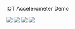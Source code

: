 IOT Accelerometer Demo

![](http://i.imgur.com/1nWovxc.jpg)
![](http://i.imgur.com/KUsXgxe.jpg)
![](http://i.imgur.com/KNCYsMa.jpg)
![](http://i.imgur.com/X5lK5WA.gif)
